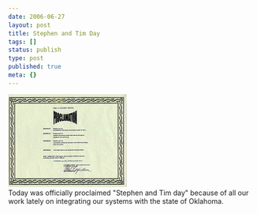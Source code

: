 ```yaml
---
date: 2006-06-27
layout: post
title: Stephen and Tim Day
tags: []
status: publish
type: post
published: true
meta: {}
---
```

<div class='p_embed p_image_embed'><img alt="Media_httpstaticflick_qfxgx" height="188" src="/images/media_httpstaticflick_qFxgx.jpg.scaled500.jpg" width="240" /></div>Today was officially proclaimed "Stephen and Tim day" because of all our work lately on integrating our systems with the state of Oklahoma.
